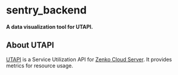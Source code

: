 
# sentry_backend
#### A data visualization tool for UTAPI.

## About UTAPI

[UTAPI](https://github.com/scality/utapi) is a Service Utilization API for [Zenko Cloud Server](https://github.com/scality/S3). It provides metrics for resource usage.
